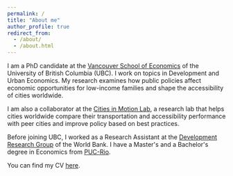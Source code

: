 ```yaml
---
permalink: /
title: "About me"
author_profile: true
redirect_from: 
  - /about/
  - /about.html
---
```

I am a PhD candidate at the [Vancouver School of Economics](https://economics.ubc.ca/) of the University of British Columbia (UBC). I work on topics in Development and Urban Economics. My research examines how public policies affect economic opportunities for low-income families and shape the accessibility of cities worldwide.

I am also a collaborator at the [Cities in Motion Lab](https://citiesinmotionlab.org/), a research lab that helps cities worldwide compare their transportation and accessibility performance with peer cities and improve policy based on best practices. 

Before joining UBC, I worked as a Research Assistant at the [Development Research Group](https://www.worldbank.org/en/about/unit/unit-dec/research) of the World Bank. I have a Master's and a Bachelor's degree in Economics from [PUC-Rio](https://www.econ.puc-rio.br/en).

You can find my CV [here](https://bbribeiro.github.io/files/cv_bbr.pdf).
